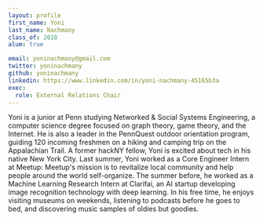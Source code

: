 ```yaml
---
layout: profile
first_name: Yoni
last_name: Nachmany
class_of: 2018
alum: true

email: yoninachmany@gmail.com
twitter: yoninachmany
github: yoninachmany
linkedin: https://www.linkedin.com/in/yoni-nachmany-45165b3a
exec:
  role: External Relations Chair
---
```


Yoni is a junior at Penn studying Networked & Social Systems Engineering, a
computer science degree focused on graph theory, game theory, and the Internet.
He is also a leader in the PennQuest outdoor orientation program, guiding 120
incoming freshmen on a hiking and camping trip on the Appalachian Trail.
A former hackNY fellow, Yoni is excited about tech in his native New York City.
Last summer, Yoni worked as a Core Engineer Intern at Meetup: Meetup's mission
is to revitalize local community and help people around the world self-organize.
The summer before, he worked as a Machine Learning Research Intern at Clarifai,
an AI startup developing image recognition technology with deep learning.
In his free time, he enjoys visiting museums on weekends, listening to podcasts
before he goes to bed, and discovering music samples of oldies but goodies.

